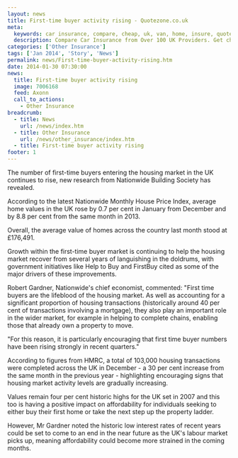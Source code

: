 ```yaml
---
layout: news
title: First-time buyer activity rising - Quotezone.co.uk
meta:
  keywords: car insurance, compare, cheap, uk, van, home, insure, quotes, online, comparison, bike, loans, life
  description: Compare Car Insurance from Over 100 UK Providers. Get cheap quotes online now using our fast, free, secure comparison site
categories: ['Other Insurance']
tags: ['Jan 2014', 'Story', 'News']
permalink: news/First-time-buyer-activity-rising.htm
date: 2014-01-30 07:30:00
news:
  title: First-time buyer activity rising
  image: 7006168
  feed: Axonn
  call_to_actions:
    - Other Insurance
breadcrumb:
  - title: News
    url: /news/index.htm
  - title: Other Insurance
    url: /news/other_insurance/index.htm
  - title: First-time buyer activity rising
footer: 1
---
```


The number of first-time buyers entering the housing market in the UK continues to rise, new research from Nationwide Building Society has revealed.

According to the latest Nationwide Monthly House Price Index, average home values in the UK rose by 0.7 per cent in January from December and by 8.8 per cent from the same month in 2013.

Overall, the average value of homes across the country last month stood at &pound;176,491.

Growth within the first-time buyer market is continuing to help the housing market recover from several years of languishing in the doldrums, with government initiatives like Help to Buy and FirstBuy cited as some of the major drivers of these improvements.

Robert Gardner, Nationwide&#39;s chief economist, commented: &quot;First time buyers are the lifeblood of the housing market. As well as accounting for a significant proportion of housing transactions (historically around 40 per cent of transactions involving a mortgage), they also play an important role in the wider market, for example in helping to complete chains, enabling those that already own a property to move.

&quot;For this reason, it is particularly encouraging that first time buyer numbers have been rising strongly in recent quarters.&quot;

According to figures from HMRC, a total of 103,000 housing transactions were completed across the UK in December - a 30 per cent increase from the same month in the previous year - highlighting encouraging signs that housing market activity levels are gradually increasing.

Values remain four per cent historic highs for the UK set in 2007 and this too is having a positive impact on affordability for individuals seeking to either buy their first home or take the next step up the property ladder.

However, Mr Gardner noted the historic low interest rates of recent years could be set to come to an end in the near future as the UK&#39;s labour market picks up, meaning affordability could become more strained in the coming months.
